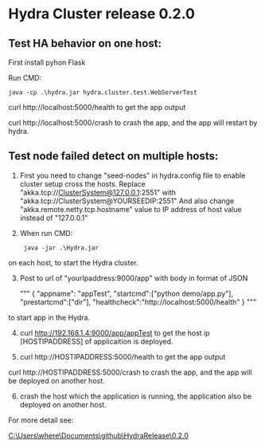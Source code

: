 # Hydra Cluster release 0.2.0


## Test HA behavior on one host:
First install pyhon Flask

Run CMD:


	java -cp .\hydra.jar hydra.cluster.test.WebServerTest
	
curl http://localhost:5000/health to get the app output

curl http://localhost:5000/crash to crash the app, and the app will restart by hydra.


## Test node failed detect on multiple hosts:

1. First you need to change "seed-nodes" in hydra.config file to enable cluster setup
  cross the hosts. Replace "akka.tcp://ClusterSystem@127.0.0.1:2551" with 
  "akka.tcp://ClusterSystem@YOURSEEDIP:2551"
  And also change "akka.remote.netty.tcp.hostname" value to IP address of host value instead of "127.0.0.1" 

2. When run CMD:

		java -jar .\Hydra.jar  

  on each host, to start the Hydra cluster.


3. Post to url of "yourIpaddress:9000/app" with body in format of JSON

	""" {
        "appname": "appTest",
        "startcmd":["python demo/app.py"],
        "prestartcmd":["dir"],
        "healthcheck":"http://localhost:5000/health"
          } """

  to start app in the Hydra.

4. curl http://192.168.1.4:9000/app/appTest to get the host ip [HOSTIPADDRESS] of applicaition is deployed.

5. curl http://HOSTIPADDRESS:5000/health to get the app output

curl http://HOSTIPADDRESS:5000/crash to crash the app, and the app will be deployed on another host.

6. crash the host which the application is running, the application also be deployed on another host.

For more detail see:

[C:\Users\where\Documents\github\HydraRelease\0.2.0](C:\Users\where\Documents\github\HydraRelease\0.2.0)
      











